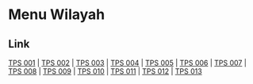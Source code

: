 # Menu Wilayah

## Link

[TPS 001](https://github.com/gigit-pemilu/pemilu-2024-14-riau/tree/main/pilpres/hitung-suara/sub/14-riau/sub/01-kampar/sub/16-perhentian-raja/sub/2002-pantai-raja/sub/001-tps)
 | 
[TPS 002](https://github.com/gigit-pemilu/pemilu-2024-14-riau/tree/main/pilpres/hitung-suara/sub/14-riau/sub/01-kampar/sub/16-perhentian-raja/sub/2002-pantai-raja/sub/002-tps)
 | 
[TPS 003](https://github.com/gigit-pemilu/pemilu-2024-14-riau/tree/main/pilpres/hitung-suara/sub/14-riau/sub/01-kampar/sub/16-perhentian-raja/sub/2002-pantai-raja/sub/003-tps)
 | 
[TPS 004](https://github.com/gigit-pemilu/pemilu-2024-14-riau/tree/main/pilpres/hitung-suara/sub/14-riau/sub/01-kampar/sub/16-perhentian-raja/sub/2002-pantai-raja/sub/004-tps)
 | 
[TPS 005](https://github.com/gigit-pemilu/pemilu-2024-14-riau/tree/main/pilpres/hitung-suara/sub/14-riau/sub/01-kampar/sub/16-perhentian-raja/sub/2002-pantai-raja/sub/005-tps)
 | 
[TPS 006](https://github.com/gigit-pemilu/pemilu-2024-14-riau/tree/main/pilpres/hitung-suara/sub/14-riau/sub/01-kampar/sub/16-perhentian-raja/sub/2002-pantai-raja/sub/006-tps)
 | 
[TPS 007](https://github.com/gigit-pemilu/pemilu-2024-14-riau/tree/main/pilpres/hitung-suara/sub/14-riau/sub/01-kampar/sub/16-perhentian-raja/sub/2002-pantai-raja/sub/007-tps)
 | 
[TPS 008](https://github.com/gigit-pemilu/pemilu-2024-14-riau/tree/main/pilpres/hitung-suara/sub/14-riau/sub/01-kampar/sub/16-perhentian-raja/sub/2002-pantai-raja/sub/008-tps)
 | 
[TPS 009](https://github.com/gigit-pemilu/pemilu-2024-14-riau/tree/main/pilpres/hitung-suara/sub/14-riau/sub/01-kampar/sub/16-perhentian-raja/sub/2002-pantai-raja/sub/009-tps)
 | 
[TPS 010](https://github.com/gigit-pemilu/pemilu-2024-14-riau/tree/main/pilpres/hitung-suara/sub/14-riau/sub/01-kampar/sub/16-perhentian-raja/sub/2002-pantai-raja/sub/010-tps)
 | 
[TPS 011](https://github.com/gigit-pemilu/pemilu-2024-14-riau/tree/main/pilpres/hitung-suara/sub/14-riau/sub/01-kampar/sub/16-perhentian-raja/sub/2002-pantai-raja/sub/011-tps)
 | 
[TPS 012](https://github.com/gigit-pemilu/pemilu-2024-14-riau/tree/main/pilpres/hitung-suara/sub/14-riau/sub/01-kampar/sub/16-perhentian-raja/sub/2002-pantai-raja/sub/012-tps)
 | 
[TPS 013](https://github.com/gigit-pemilu/pemilu-2024-14-riau/tree/main/pilpres/hitung-suara/sub/14-riau/sub/01-kampar/sub/16-perhentian-raja/sub/2002-pantai-raja/sub/013-tps)

